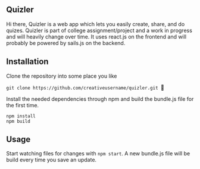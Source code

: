 ## Quizler

Hi there, Quizler is a web app which lets you easily create, share, and do quizes.
Quizler is part of college assignment/project and a work in progress and will heavily change over time. It uses react.js on the frontend and will probably be powered by sails.js on the backend.

## Installation

Clone the repository into some place you like

`git clone https://github.com/creativeusername/quizler.git `

Install the needed dependencies through npm and build the bundle.js file for the first time.

```
npm install
npm build
```

## Usage

Start watching files for changes with `npm start`. A new bundle.js file will be build every time you save an update.
